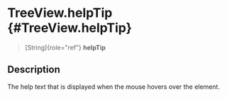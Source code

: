 TreeView.helpTip {#TreeView.helpTip}
================

> [String]{role="ref"} **helpTip**

Description
-----------

The help text that is displayed when the mouse hovers over the element.
